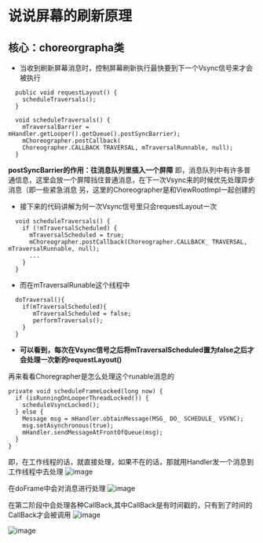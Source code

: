 # 说说屏幕的刷新原理
## 核心：choreorgrapha类  
  * 当收到刷新屏幕消息时，控制屏幕刷新执行最快要到下一个Vsync信号来才会被执行
```
  public void requestLayout() {
    scheduleTraversals();
  }
  
  void scheduleTraversals() {
    mTraversalBarrier = mHandler.getLooper().getQueue().postSyncBarrier);
    mChoreographer.postCallback(
    Choreographer.CALLBACK TRAVERSAL, mTraversalRunnable, null);
  }
```
  **postSyncBarrier的作用：往消息队列里插入一个屏障**
  即，消息队列中有许多普通信息，这里会放一个屏障挡住普通消息，在下一次Vsync来的时候优先处理异步消息（即一些紧急消息
  另，这里的Choreographer是和ViewRootImpl一起创建的
  
* 接下来的代码讲解为何一次Vsync信号里只会requestLayout一次
```
  void scheduleTraversals() {
    if (!mTraversalScheduled) {
      mTraversalScheduled = true;
      mChoreographer.postCallback(Choreographer.CALLBACK_ TRAVERSAL, mTraversalRunnable, null);
      ...
    }
  }
```
* 而在mTraversalRunable这个线程中
```
  doTraversal(){
    if(mTraversalScheduled){
       mTraversalScheduled = false;
       performTraversals();
    }
  }
```
* **可以看到，每次在Vsync信号之后将mTraversalScheduled置为false之后才会处理一次新的requestLayout()**

再来看看Choregrapher是怎么处理这个runable消息的
```
private void scheduleFrameLocked(long now) {
  if (isRunningOnLooperThreadLocked()) {
    scheduleVsyncLocked();
  } else {
    Message msg = mHandler.obtainMessage(MSG_ DO_ SCHEDULE_ VSYNC);
    msg.setAsynchronous(true);
    mHandler.sendMessageAtFrontOfQueue(msg);
  }
}
```
即，在工作线程的话，就直接处理，如果不在的话，那就用Handler发一个消息到工作线程中去处理
![image](https://user-images.githubusercontent.com/32014204/112798038-e5d36100-909e-11eb-8993-f43b85daaf21.png)

在doFrame中会对消息进行处理
![image](https://user-images.githubusercontent.com/32014204/112798133-0bf90100-909f-11eb-9343-d26a0669e899.png)

在第二阶段中会处理各种CallBack,其中CallBack是有时间戳的，只有到了时间的CallBack才会被调用
![image](https://user-images.githubusercontent.com/32014204/112798305-4bbfe880-909f-11eb-84a1-acb5cfbcfddd.png)



![image](https://user-images.githubusercontent.com/32014204/112797886-a7d63d00-909e-11eb-8dc6-eaa71db10152.png)

